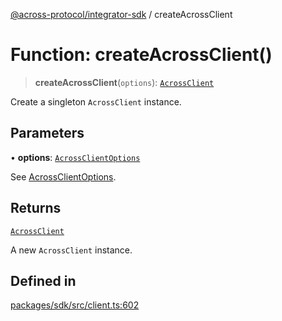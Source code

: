 [@across-protocol/integrator-sdk](../README.md) / createAcrossClient

# Function: createAcrossClient()

> **createAcrossClient**(`options`): [`AcrossClient`](../classes/AcrossClient.md)

Create a singleton `AcrossClient` instance.

## Parameters

• **options**: [`AcrossClientOptions`](../type-aliases/AcrossClientOptions.md)

See [AcrossClientOptions](../type-aliases/AcrossClientOptions.md).

## Returns

[`AcrossClient`](../classes/AcrossClient.md)

A new `AcrossClient` instance.

## Defined in

[packages/sdk/src/client.ts:602](https://github.com/across-protocol/toolkit/blob/fa61c35c7597804e093096de254dbc326f096003/packages/sdk/src/client.ts#L602)
